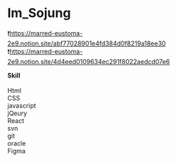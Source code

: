 # Im_Sojung

❗https://marred-eustoma-2e9.notion.site/abf77028901e4fd384d0f8219a18ee30<br>
❗https://marred-eustoma-2e9.notion.site/4d4eed0109634ec291f8022aedcd07e6

<strong>Skill<br></strong></br>
Html<br>
CSS<br> 
javascript<br>
jQeury<br>
React<br>
svn<br>
git<br>
oracle<br>
Figma
